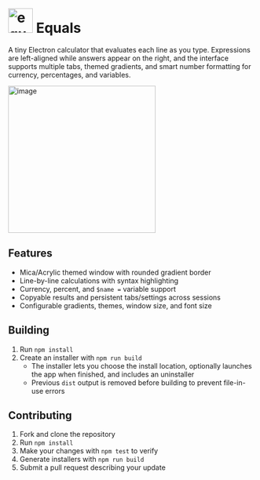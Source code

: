 # <img width="50px" alt="equals" src="https://github.com/user-attachments/assets/8d5cc447-292a-4837-af3e-efe1ab889ecd" /> Equals

A tiny Electron calculator that evaluates each line as you type. Expressions are left-aligned while answers appear on the right, and the interface supports multiple tabs, themed gradients, and smart number formatting for currency, percentages, and variables.

<img width="300" height="300" alt="image" src="https://github.com/user-attachments/assets/fb17e969-2ab8-474f-b8d6-e079d12cd32a" />


## Features
- Mica/Acrylic themed window with rounded gradient border
- Line-by-line calculations with syntax highlighting
- Currency, percent, and `$name =` variable support
- Copyable results and persistent tabs/settings across sessions
- Configurable gradients, themes, window size, and font size

## Building
1. Run `npm install`
2. Create an installer with `npm run build`
   - The installer lets you choose the install location, optionally launches the app when finished, and includes an uninstaller
   - Previous `dist` output is removed before building to prevent file-in-use errors

## Contributing
1. Fork and clone the repository
2. Run `npm install`
3. Make your changes with `npm test` to verify
4. Generate installers with `npm run build`
5. Submit a pull request describing your update

